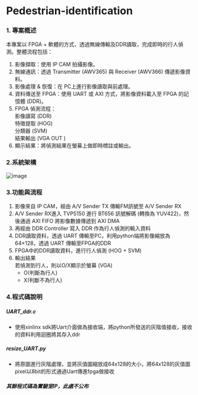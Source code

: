 # Pedestrian-identification

### 1. 專案概述  
本專案以 FPGA + 軟體的方式，透過無線傳輸及DDR讀取，完成即時的行人偵測。整體流程包括：  
1. 影像擷取：使用 IP CAM 拍攝影像。  
2. 無線通訊：透過 Transmitter (AWV365) 與 Receiver (AWV366) 傳遞影像資料。  
3. 影像處理 & 恢復：在 PC上進行影像讀取與前處理。  
4. 資料傳送至 FPGA：使用 UART 或 AXI 方式，將影像資料載入至 FPGA 的記憶體 (DDR)。   
5. FPGA 偵測流程：  
  影像讀寫 (DDR)  
  特徵提取 (HOG)  
  分類器 (SVM)  
  結果輸出 (VGA OUT )  
6. 顯示結果：將偵測結果在螢幕上做即時標註或輸出。

### 2.系統架構  
![image](https://github.com/user-attachments/assets/f51e8a6d-e662-4d8b-9e00-1b35888fd399)  

### 3.功能與流程    
1. 影像來自 IP CAM，經由 A/V Sender TX 傳輸FM訊號至 A/V Sender RX  
2. A/V Sender RX進入 TVP5150 進行 BT656 訊號解碼 (轉換為 YUV422)，然後通過 AXI FIFO 將影像數據傳遞到 AXI DMA
3. 再經由 DDR Controller 寫入 DDR 作為行人偵測的輸入資料  
4. DDR讀取資料，透過 UART 傳輸至PC，利用python端將影像縮放為 64×128，透過 UART 傳輸至FPGA的DDR  
5. FPGA中的DDR讀取資料，進行行人偵測 (HOG + SVM)  
6. 輸出結果  
若偵測到行人，則以O/X顯示於螢幕 (VGA)  
    * O(判斷為行人)
    * X(判斷不為行人)


### 4.程式碼說明
##### UART_ddr.c
* 使用xinlinx sdk將Uart介面做為接收端，將python所發送的灰階值接收，接收的資料利用迴圈將其存入ddr    
##### resize_UART.py 
* 將原圖進行灰階處理，並將灰值圖縮放成64x128的大小，將64x128的灰值圖pixel以8bit的形式通過Uart傳進fpga做接收  
##### 其餘程式碼為實驗室IP，此處不公布 

